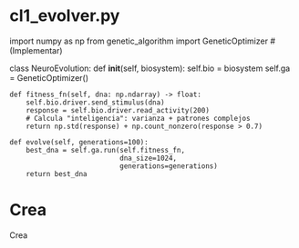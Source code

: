 # cl1_evolver.py
import numpy as np
from genetic_algorithm import GeneticOptimizer  # (Implementar)

class NeuroEvolution:
    def __init__(self, biosystem):
        self.bio = biosystem
        self.ga = GeneticOptimizer()
        
    def fitness_fn(self, dna: np.ndarray) -> float:
        self.bio.driver.send_stimulus(dna)
        response = self.bio.driver.read_activity(200)
        # Calcula "inteligencia": varianza + patrones complejos
        return np.std(response) + np.count_nonzero(response > 0.7)
        
    def evolve(self, generations=100):
        best_dna = self.ga.run(self.fitness_fn, 
                               dna_size=1024, 
                               generations=generations)
        return best_dna
# Crea
Crea
